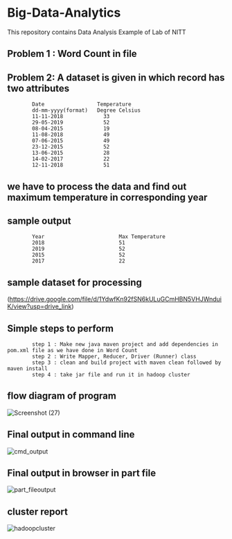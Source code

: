 # Big-Data-Analytics
This repository contains Data Analysis Example of Lab of NITT
## Problem 1 : Word Count in file
## Problem 2: A dataset is given in which record has two attributes
            Date                 Temperature 
            dd-mm-yyyy(format)   Degree Celsius
            11-11-2018             33
            29-05-2019             52
            08-04-2015             19
            11-08-2018             49
            07-06-2015             49
            23-12-2015             52
            13-06-2015             28
            14-02-2017             22
            12-11-2018             51
## we have to process the data and find out maximum temperature in corresponding year
## sample output
            Year                        Max Temperature
            2018                        51
            2019                        52
            2015                        52
            2017                        22
## sample dataset for processing
 (https://drive.google.com/file/d/1YdwfKn92fSN6kULuGCmHBN5VHJWnduiK/view?usp=drive_link)
## Simple steps to perform
            step 1 : Make new java maven project and add dependencies in pom.xml file as we have done in Word Count
            step 2 : Write Mapper, Reducer, Driver (Runner) class
            step 3 : clean and build project with maven clean followed by maven install
            step 4 : take jar file and run it in hadoop cluster
## flow diagram of program
![Screenshot (27)](https://github.com/diwakarrana464/Big-Data-Analytics/assets/37569837/64d3e65f-bf88-4695-bb0c-3ab09bf8add6)
## Final output in command line
![cmd_output](https://github.com/diwakarrana464/Big-Data-Analytics/assets/37569837/eb9f8af6-c9a0-4132-a4b0-9738b25a92ec)
## Final output in browser in part file
![part_fileoutput](https://github.com/diwakarrana464/Big-Data-Analytics/assets/37569837/50a28f78-0d42-40df-94b1-c1a08afe3daa)
## cluster report
![hadoopcluster](https://github.com/diwakarrana464/Big-Data-Analytics/assets/37569837/f487c45e-1ca8-4440-aa7a-b8365744f900)


